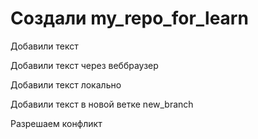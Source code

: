 # Создали my_repo_for_learn

Добавили текст

Добавили текст через веббраузер

Добавили текст локально

Добавили текст в новой ветке new_branch

Разрешаем конфликт
